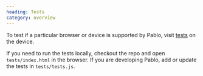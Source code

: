 ```yaml
--- 
heading: Tests
category: overview
---
```


To test if a particular browser or device is supported by Pablo, visit <a href="/tests" target="_blank">tests</a> on the device.

If you need to run the tests locally, checkout the repo and open `tests/index.html` in the browser. If you are developing Pablo, add or update the tests in `tests/tests.js`.


<!-- Testcard -->
<div id="testcard" style="margin-top:40px">
    <script>
        // Load, on DOM ready
        if ('addEventListener' in document){
            document.addEventListener('DOMContentLoaded', function(){
                var script = document.createElement('script');
                document.body.appendChild(script);
                script.src = '/media/testcard.js';
            }, false);
        }
    </script>
</div>

[tests]: http://pablojs.com/tests/
[build]: #build-process